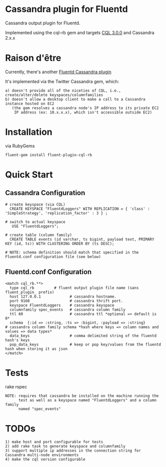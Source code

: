 # Cassandra plugin for Fluentd

Cassandra output plugin for Fluentd.

Implemented using the cql-rb gem and targets [CQL 3.0.0](http://www.datastax.com/docs/1.1/references/cql/index)
and Cassandra 2.x.x

# Raison d'être
Currently, there's another [Fluentd Cassandra plugin](https://github.com/tomitakazutaka/fluent-plugin-cassandra)

It's implemented via the Twitter Cassandra gem, which:

    a) doesn't provide all of the niceties of CQL, i.e., create/alter/delete keyspaces/columnfamilies
    b) doesn't allow a desktop client to make a call to a Cassandra instance hosted on EC2
       (the gem resolves a cassandra node's IP address to its private EC2
        IP address (ex: 10.x.x.x), which isn't accessible outside EC2)

# Installation

via RubyGems

    fluent-gem install fluent-plugin-cql-rb

# Quick Start

## Cassandra Configuration
    # create keyspace (via CQL)
      CREATE KEYSPACE "FluentdLoggers" WITH REPLICATION = { 'class' : 'SimpleStrategy', 'replication_factor' : 3 } ;

    # switch to actual keyspace
       USE "FluentdLoggers";

    # create table (column family)
      CREATE TABLE events (id varchar, ts bigint, payload text, PRIMARY KEY (id, ts)) WITH CLUSTERING ORDER BY (ts DESC);

    # NOTE: schema definition should match that specified in the Fluentd.conf configuration file (see below)

## Fluentd.conf Configuration
    <match cql_rb.**>
      type cql_rb         # fluent output plugin file name (sans fluent_plugin_ prefix)
      host 127.0.0.1             # cassandra hostname.
      port 9160                  # cassandra thrift port.
      keyspace FluentdLoggers    # cassandra keyspace
      columnfamily spec_events   # cassandra column family
      ttl 60                     # cassandra ttl *optional => default is 0*
      schema  {:id => :string, :ts => :bigint, :payload => :string}                   # cassandra column family schema *hash where keys => column names and values => data types*
      data_keys                  # comma delimited string of the fluentd hash's keys
      pop_data_keys              # keep or pop key/values from the fluentd hash when storing it as json
    </match>

# Tests

rake rspec

    NOTE: requires that cassandra be installed on the machine running the
          test as well as a keyspace named "FluentdLoggers" and a column family
          named "spec_events"

# TODOs
    1) make host and port configurable for tests
    2) add rake task to generate keyspace and columnfamily
    3) support multiple ip addresses in the connection string for Cassandra multi-node environments
    4) make the cql version configurable
